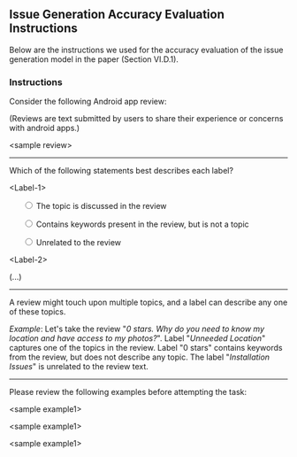 ## Issue Generation Accuracy Evaluation Instructions

Below are the instructions we used for the accuracy evaluation of the issue
generation model in the paper (Section VI.D.1).


### Instructions

Consider the following Android app review:

(Reviews are text submitted by users to share their experience or concerns with
android apps.)

\<sample review\>
 
---

Which of the following statements best describes each label?


\<Label-1\>

<ul>

<input id="1" type="radio"> The topic is discussed in the review

<input id="2" type="radio"> Contains keywords present in the review, but is not
a topic

<input id="2" type="radio"> Unrelated to the review

</ul>


\<Label-2\>

(...)

---

A review might touch upon multiple topics, and a label can describe any one of
these topics. 

*Example*: Let's take the review "*0 stars. Why do you need to know my location
and have access to my photos?*". Label "*Unneeded Location*" captures one of the
topics in the review. Label "0 stars" contains keywords from the review, but
does not describe any topic. The label "*Installation Issues*" is unrelated to
the review text.

---

Please review the following examples before attempting the task: 

\<sample example1\>

\<sample example1\>

\<sample example1\>